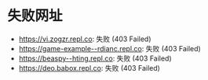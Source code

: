 # 失败网址
- https://vi.zogzr.repl.co: 失败 (403
Failed)
- https://game-example--rdianc.repl.co: 失败 (403
Failed)
- https://beaspy--hting.repl.co: 失败 (403
Failed)
- https://deo.babox.repl.co: 失败 (403
Failed)
